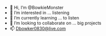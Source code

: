 - 👋 Hi, I’m @BowkieMonster
- 👀 I’m interested in ... listening 
- 🌱 I’m currently learning ... to listen
- 💞️ I’m looking to collaborate on ... big projects
- 📫 Dbowker0830@live.com


